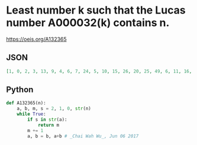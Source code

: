 # Least number k such that the Lucas number A000032\(k\) contains n\.
https://oeis.org/A132365
## JSON
```JSON
[1, 0, 2, 3, 13, 9, 4, 6, 7, 24, 5, 10, 15, 26, 20, 25, 49, 6, 11, 16, 13, 12, 10, 21, 45, 40, 20, 36, 7, 31, 50, 12, 35, 19, 17, 15, 41, 36, 22, 23, 39, 39, 14, 21, 41, 60, 8, 32, 19, 56, 20, 13, 45, 37, 51, 44, 17, 56, 42, 22, 25, 62, 35, 15, 71, 47, 25, 24, 43, 32, 17, 45, 49, 38]
```
## Python
```Python
def A132365(n):
    a, b, m, s = 2, 1, 0, str(n)
    while True:
        if s in str(a):
            return m
        m += 1
        a, b = b, a+b # _Chai Wah Wu_, Jun 06 2017
```
